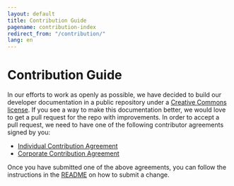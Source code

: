 ```yaml
---
layout: default
title: Contribution Guide
pagename: contribution-index
redirect_from: "/contribution/"
lang: en
---
```


# Contribution Guide

In our efforts to work as openly as possible, we have decided to build our developer documentation in a public repository under a [Creative Commons license](https://github.com/shotgunsoftware/developer-beta/blob/master/LICENSE.md). If you see a way to make this documentation better, we would love to get a pull request for the repo with improvements. In order to accept a pull request, we need to have one of the following contributor agreements signed by you:

- [Individual Contribution Agreement](../all_langs/contribution/ind_contrib_agmt_for_shotgun_developer_documentation.pdf)
- [Corporate Contribution Agreement](../all_langs/contribution/corp_contrib_agmt_for_shotgun_developer_documentation.pdf)

Once you have submitted one of the above agreements, you can follow the instructions in the [README](https://github.com/shotgunsoftware/developer-beta/#Making-a-change-to-the-documentation) on how to submit a change.

